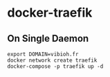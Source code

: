 # docker-traefik

## On Single Daemon

```
export DOMAIN=vibioh.fr
docker network create traefik
docker-compose -p traefik up -d
```


